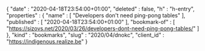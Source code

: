{
  "date" : "2020-04-18T23:54:00+01:00",
  "deleted" : false,
  "h" : "h-entry",
  "properties" : {
    "name" : [ "Developers don't need ping-pong tables" ],
    "published" : [ "2020-04-18T23:54:00+01:00" ],
    "bookmark-of" : [ "https://sizovs.net/2020/03/26/developers-dont-need-ping-pong-tables/" ]
  },
  "kind" : "bookmarks",
  "slug" : "2020/04/dnokc",
  "client_id" : "https://indigenous.realize.be"
}
